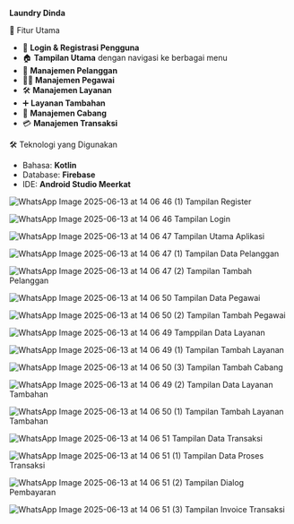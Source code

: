 **Laundry Dinda**

📱 Fitur Utama

- 🔐 **Login & Registrasi Pengguna**
- 🏠 **Tampilan Utama** dengan navigasi ke berbagai menu
- 👥 **Manajemen Pelanggan**
- 👨‍💼 **Manajemen Pegawai**
- 🛠️ **Manajemen Layanan**
- ➕ **Layanan Tambahan**
- 🏢 **Manajemen Cabang**
- 💳 **Manajemen Transaksi**

🛠️ Teknologi yang Digunakan

- Bahasa: **Kotlin**
- Database: **Firebase**
- IDE: **Android Studio Meerkat**

![WhatsApp Image 2025-06-13 at 14 06 46 (1)](https://github.com/user-attachments/assets/71d8608b-261f-4c9d-a949-7889c839ce88)
Tampilan Register

![WhatsApp Image 2025-06-13 at 14 06 46](https://github.com/user-attachments/assets/b4b4fd91-a818-4fe9-9278-bc6b45809e34)
Tampilan Login

![WhatsApp Image 2025-06-13 at 14 06 47](https://github.com/user-attachments/assets/85dabcf2-62af-4003-ab44-847c55c08ddb)
Tampilan Utama Aplikasi

![WhatsApp Image 2025-06-13 at 14 06 47 (1)](https://github.com/user-attachments/assets/22978877-6dda-48ab-b23d-4653f37fc485)
Tampilan Data Pelanggan

![WhatsApp Image 2025-06-13 at 14 06 47 (2)](https://github.com/user-attachments/assets/d38ac321-dd2c-469e-9dbd-64528529c9ba)
Tampilan Tambah Pelanggan

![WhatsApp Image 2025-06-13 at 14 06 50](https://github.com/user-attachments/assets/63825024-d8c3-408a-9138-f2a571659c9b)
Tampilan Data Pegawai

![WhatsApp Image 2025-06-13 at 14 06 50 (2)](https://github.com/user-attachments/assets/da8ddf03-e424-4a09-8a9c-f522bc38166a)
Tampilan Tambah Pegawai

![WhatsApp Image 2025-06-13 at 14 06 49](https://github.com/user-attachments/assets/fa71bb33-5ee1-4b3e-aaca-431fca256260)
Tamppilan Data Layanan

![WhatsApp Image 2025-06-13 at 14 06 49 (1)](https://github.com/user-attachments/assets/a7e51946-6278-45fe-aa7b-57672a892227)
Tampilan Tambah Layanan

![WhatsApp Image 2025-06-13 at 14 06 50 (3)](https://github.com/user-attachments/assets/fcb15160-48e9-4588-aa27-ed0e8fd50ec4)
Tampilan Tambah Cabang

![WhatsApp Image 2025-06-13 at 14 06 49 (2)](https://github.com/user-attachments/assets/3ab03d02-b8ae-4325-a38d-7ac10c0fd2af)
Tampilan Data Layanan Tambahan

![WhatsApp Image 2025-06-13 at 14 06 50 (1)](https://github.com/user-attachments/assets/9aa8873e-eea2-4743-a4f3-d6e27079d837)
Tampilan Tambah Layanan Tambahan

![WhatsApp Image 2025-06-13 at 14 06 51](https://github.com/user-attachments/assets/612636c2-293a-4478-865b-4ae6a64ca411)
Tampilan Data Transaksi

![WhatsApp Image 2025-06-13 at 14 06 51 (1)](https://github.com/user-attachments/assets/a445e659-29e2-4f3b-aa00-24a36b5cfcd7)
Tampilan Data Proses Transaksi

![WhatsApp Image 2025-06-13 at 14 06 51 (2)](https://github.com/user-attachments/assets/8ba989ea-bf53-4121-b0f5-d5e0a8068ffa)
Tampilan Dialog Pembayaran

![WhatsApp Image 2025-06-13 at 14 06 51 (3)](https://github.com/user-attachments/assets/f87853cf-fb88-40f3-b638-5fc439fe1d5d)
Tampilan Invoice Transaksi
